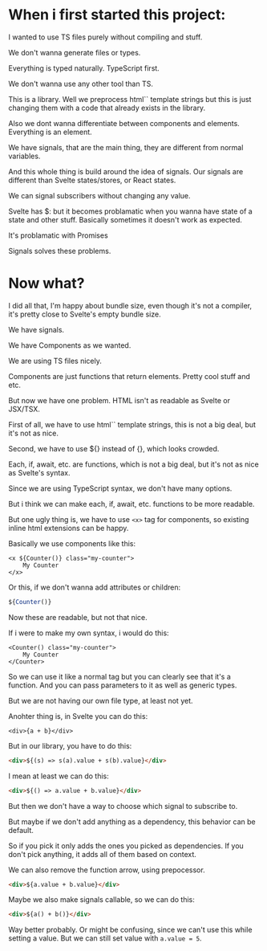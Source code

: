 # When i first started this project:

I wanted to use TS files purely without compiling and stuff.

We don't wanna generate files or types.

Everything is typed naturally. TypeScript first.

We don't wanna use any other tool than TS.

This is a library. Well we preprocess html`` template strings but this is just changing them with a code that already exists in the library.

Also we dont wanna differentiate between components and elements. Everything is an element.

We have signals, that are the main thing, they are different from normal variables.

And this whole thing is build around the idea of signals. Our signals are different than Svelte states/stores, or React states.

We can signal subscribers without changing any value.

Svelte has $: but it becomes problamatic when you wanna have state of a state and other stuff. Basically sometimes it doesn't work as expected.

It's problamatic with Promises

Signals solves these problems.

# Now what?

I did all that, I'm happy about bundle size, even though it's not a compiler, it's pretty close to Svelte's empty bundle size.

We have signals.

We have Components as we wanted.

We are using TS files nicely.

Components are just functions that return elements. Pretty cool stuff and etc.

But now we have one problem. HTML isn't as readable as Svelte or JSX/TSX.

First of all, we have to use html`` template strings, this is not a big deal, but it's not as nice.

Second, we have to use ${} instead of {}, which looks crowded.

Each, if, await, etc. are functions, which is not a big deal, but it's not as nice as Svelte's syntax.

Since we are using TypeScript syntax, we don't have many options.

But i think we can make each, if, await, etc. functions to be more readable.

But one ugly thing is, we have to use `<x>` tag for components, so existing inline html extensions can be happy.

Basically we use components like this:

```svelte
<x ${Counter()} class="my-counter">
    My Counter
</x>
```

Or this, if we don't wanna add attributes or children:

```ts
${Counter()}
```

Now these are readable, but not that nice.

If i were to make my own syntax, i would do this:

```svelte
<Counter() class="my-counter">
    My Counter
</Counter>
```

So we can use it like a normal tag but you can clearly see that it's a function. And you can pass parameters to it as well as generic types.

But we are not having our own file type, at least not yet.

Anohter thing is, in Svelte you can do this:

```svelte
<div>{a + b}</div>
```

But in our library, you have to do this:

```html
<div>${(s) => s(a).value + s(b).value}</div>
```

I mean at least we can do this:

```html
<div>${() => a.value + b.value}</div>
```

But then we don't have a way to choose which signal to subscribe to.

But maybe if we don't add anything as a dependency, this behavior can be default.

So if you pick it only adds the ones you picked as dependencies. If you don't pick anything, it adds all of them based on context.

We can also remove the function arrow, using prepocessor.

```html
<div>${a.value + b.value}</div>
```

Maybe we also make signals callable, so we can do this:

```html
<div>${a() + b()}</div>
```

Way better probably. Or might be confusing, since we can't use this while setting a value. But we can still set value with `a.value = 5`.
